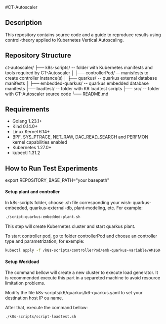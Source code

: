 #CT-Autoscaler



## Description

This repository contains source code and a guide to reproduce results using control-theory applied to Kubernetes Vertical Autoscaling.

## Repository Structure

ct-autoscaler/
├── k8s-scripts/  -- folder with Kubernetes manifests and tools required by CT-Autoscaler
│   ├── controllerPod/ -- manisfests to create controller instance(s)
│   ├── quarkus/ -- quarkus external database manifests
│   ├── embedded-quarkus/ -- quarkus embedded database manifests 
├── loadtest/ -- folder with K6 loadtest scripts
├── src/ -- folder with CT-Autoscaler source code
└── README.md


## Requirements

- Golang 1.23.1+
- Kind 0.14.0+
- Linux Kernel 6.14+
- BPF, SYS_PTRACE, NET_RAW, DAC_READ_SEARCH and PERFMON kernel capabilities enabled
- Kubernetes 1.27.0+
- kubectl 1.31.2

## How to Run Test Experiments

export REPOSITORY_BASE_PATH="your basepath"

#### Setup plant and controller

In k8s-scripts folder, choose .sh file corresponding your wish: quarkus-embeeded, quarkus-external-db, plant-modeling, etc. For example:

```bash
./script-quarkus-embedded-plant.sh
```

This step will create Kubernetes cluster and start quarkus plant.

To start controller pod, go to folder controllerPod and choose an controller type and parametrization, for exemple:

```bash
kubectl apply -f /k8s-scripts/controllerPod/emb-quarkus-variable/AMIGO-PI.yaml
```

#### Setup Workload

The command bellow will create a new cluster to execute load generator. It is recommended execute this part in a separeted machine to avoid resource limitation problems.

Modify the file k8s-scripts/k6/quarkus/k6-quarkus.yaml to set your destination host IP ou name.

After that, execute the command bellow: 

```bash
./k8s-scripts/script-loadtest.sh
```
